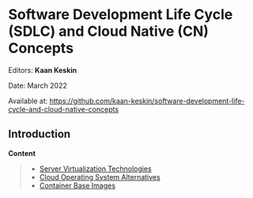 # Software Development Life Cycle (SDLC) and Cloud Native (CN) Concepts

Editors: **Kaan Keskin**

Date: March 2022

Available at: https://github.com/kaan-keskin/software-development-life-cycle-and-cloud-native-concepts

## Introduction

**Content**

> - [Server Virtualization Technologies](Server-Virtualization.md)
> - [Cloud Operating System Alternatives](Cloud-OS-Alternatives.md)
> - [Container Base Images](Container-Base-Images.md)
